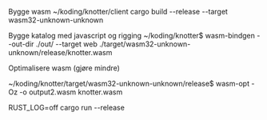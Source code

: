 Bygge wasm
~/koding/knotter/client   cargo build --release --target wasm32-unknown-unknown

Bygge katalog med javascript og rigging
~/koding/knotter$ wasm-bindgen --out-dir ./out/ --target web ./target/wasm32-unknown-unknown/release/knotter.wasm 

Optimalisere wasm (gjøre mindre)

~/koding/knotter/target/wasm32-unknown-unknown/release$ wasm-opt -Oz -o output2.wasm knotter.wasm

RUST_LOG=off cargo run --release